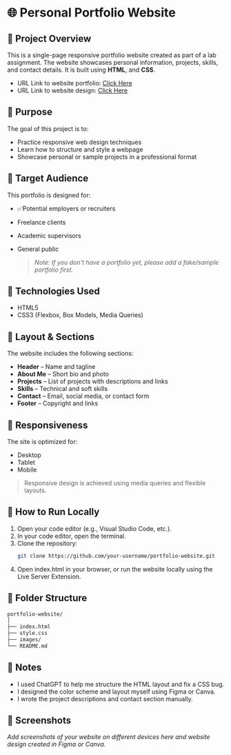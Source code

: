 # 🌐 Personal Portfolio Website

## 📖 Project Overview

This is a single-page responsive portfolio website created as part of a lab assignment. The website showcases personal information, projects, skills, and contact details. It is built using **HTML**, and **CSS**.

- URL Link to website portfolio: [Click Here](https://juwono136.github.io/bookstore-html-css/)
- URL Link to website design: [Click Here](https://www.figma.com/design/9NFz7bF42TjCfcih4mCXMW/travel-website?node-id=0-1&t=gKd7Ihxhht2aiEM0-1)

## 🎯 Purpose

The goal of this project is to:

- Practice responsive web design techniques
- Learn how to structure and style a webpage
- Showcase personal or sample projects in a professional format

## 👥 Target Audience

This portfolio is designed for:

- ✅Potential employers or recruiters
- Freelance clients
- Academic supervisors
- General public

  > _Note: If you don't have a portfolio yet, please add a fake/sample portfolio first._

## 🧱 Technologies Used

- HTML5
- CSS3 (Flexbox, Box Models, Media Queries)

## 📐 Layout & Sections

The website includes the following sections:

- **Header** – Name and tagline
- **About Me** – Short bio and photo
- **Projects** – List of projects with descriptions and links
- **Skills** – Technical and soft skills
- **Contact** – Email, social media, or contact form
- **Footer** – Copyright and links

## 📱 Responsiveness

The site is optimized for:

- Desktop
- Tablet
- Mobile

> Responsive design is achieved using media queries and flexible layouts.

## 🧪 How to Run Locally

1. Open your code editor (e.g., Visual Studio Code, etc.).
2. In your code editor, open the terminal.
3. Clone the repository:
   ```bash
   git clone https://github.com/your-username/portfolio-website.git
   ```
4. Open index.html in your browser, or run the website locally using the Live Server Extension.

## 📂 Folder Structure

```bash
portfolio-website/
│
├── index.html
├── style.css
├── images/
└── README.md
```

## 📄 Notes

- I used ChatGPT to help me structure the HTML layout and fix a CSS bug.
- I designed the color scheme and layout myself using Figma or Canva.
- I wrote the project descriptions and contact section manually.

## 📸 Screenshots

_Add screenshots of your website on different devices here and website design created in Figma or Canva._

